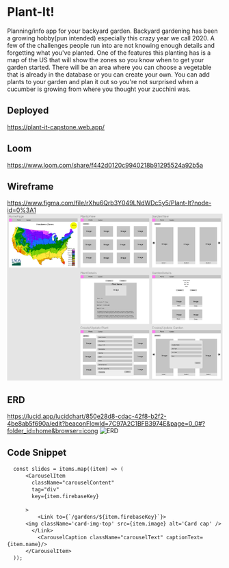 # Plant-It!
Planning/info app for your backyard garden. Backyard gardening has been a growing hobby(pun intended) especially this crazy year we call 2020. A few of the challenges people run into are not knowing enough details and forgetting what you've planted. One of the features this planting has is a map of the US that will show the zones so you know when to get your garden started. There will be an area where you can choose a vegetable that is already in the database or you can create your own. You can add plants to your garden and plan it out so you're not surprised when a cucumber is growing from where you thought your zucchini was.

## Deployed
https://plant-it-capstone.web.app/

## Loom
https://www.loom.com/share/f442d0120c9940218b91295524a92b5a

## Wireframe
https://www.figma.com/file/rXhu6Qrb3Y049LNdWDc5y5/Plant-It?node-id=0%3A1
![wireframe](images/plantItWireframe.png)

## ERD
https://lucid.app/lucidchart/850e28d8-cdac-42f8-b2f2-4be8ab5f690a/edit?beaconFlowId=7C97A2C1BFB3974E&page=0_0#?folder_id=home&browser=icong
![ERD](https://user-images.githubusercontent.com/67443077/101420610-2e7cc980-38b8-11eb-99cb-69587fde3046.png)

## Code Snippet
````
  const slides = items.map((item) => (
      <CarouselItem
        className="carouselContent"
        tag="div"
        key={item.firebaseKey}

      >
          <Link to={`/gardens/${item.firebaseKey}`}>
      <img className='card-img-top' src={item.image} alt='Card cap' />
        </Link>
          <CarouselCaption className="carouselText" captionText={item.name}/>
      </CarouselItem>
  ));
  ````
